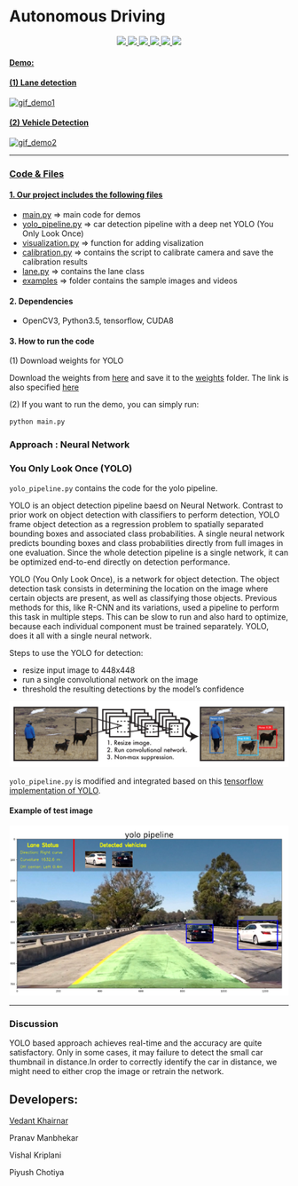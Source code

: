 # **Autonomous Driving** 

<div align="center">
  <a href="https://github.com/badges/shields/graphs/contributors" alt="Contributors"> <img src="https://img.shields.io/github/contributors/Team-Recursion-04/Autonomous-Driving-System" />
<img src="https://img.shields.io/github/license/Team-Recursion-04/Autonomous-Driving-System">	
<img src="https://img.shields.io/github/stars/Team-Recursion-04/Autonomous-Driving-System">
<img src="https://img.shields.io/github/forks/Team-Recursion-04/Autonomous-Driving-System">
<img src="https://img.shields.io/github/issues/Team-Recursion-04/Autonomous-Driving-System">
<img src="https://img.shields.io/badge/PRs-welcome-informational">
</div>

#### Demo:


#### **(1) Lane detection**

![gif_demo1][demo1_gif]

#### **(2) Vehicle Detection**

![gif_demo2][demo2_gif]

---

### Code & Files

#### 1. Our project includes the following files

* [main.py](main.py) => main code for demos
* [yolo_pipeline.py](yolo_pipeline.py) => car detection pipeline with a deep net YOLO (You Only Look Once)
* [visualization.py](visualizations.py) => function for adding visalization
* [calibration.py](calibration.py) => contains the script to calibrate camera and save the calibration results
* [lane.py](model.h5) => contains the lane class 
* [examples](examples) => folder contains the sample images and videos


#### 2. Dependencies

* OpenCV3, Python3.5, tensorflow, CUDA8  

#### 3. How to run the code

(1) Download weights for YOLO

Download the weights from [here](https://github.com/gliese581gg/YOLO_tensorflow) and save it to
the [weights](weights) folder.
The link is also  specified [here](https://github.com/Team-Recursion-04/Autonomous-Driving-System/blob/master/weights/put_weights_here.txt)

(2) If you want to run the demo, you can simply run:
```sh
python main.py
```


### **Approach : Neural Network**


[//]: # (Image References)
[image1]: ./examples/car_not_car.png
[image2]: ./examples/hog_1.png
[image2-1]: ./examples/hog_2.png
[image3]: ./examples/search_windows.png
[image4]: ./examples/heat_map1.png
[image5]: ./examples/heat_map2.png
[image6]: ./examples/labels_map.png
[image7]: ./examples/svn_1.png
[image8]: ./examples/yolo_1.png
[image_yolo1]: ./examples/yolo1.png
[image_yolo2]: ./examples/yolo2.png
[video1]: ./project_video.mp4
[demo1_gif]: ./examples/demo1.gif
[demo2_gif]: ./examples/demo2.gif


### You Only Look Once (YOLO)
`yolo_pipeline.py` contains the code for the yolo pipeline. 

YOLO is an object detection pipeline baesd on Neural Network. Contrast to prior work on object detection with classifiers 
to perform detection, YOLO frame object detection as a regression problem to spatially separated bounding boxes and
associated class probabilities. A single neural network predicts bounding boxes and class probabilities directly from
full images in one evaluation. Since the whole detection pipeline is a single network, it can be optimized end-to-end
directly on detection performance.

YOLO (You Only Look Once), is a network for object detection. The object detection task consists in determining the location on the image where certain objects are present, as well as classifying those objects. Previous methods for this, like R-CNN and its variations, used a pipeline to perform this task in multiple steps. This can be slow to run and also hard to optimize, because each individual component must be trained separately. YOLO, does it all with a single neural network.

Steps to use the YOLO for detection:
* resize input image to 448x448
* run a single convolutional network on the image
* threshold the resulting detections by the model’s confidence

![alt text][image_yolo1]

`yolo_pipeline.py` is modified and integrated based on this [tensorflow implementation of YOLO](https://github.com/gliese581gg/YOLO_tensorflow).

#### Example of test image
![alt text][image8]

---

### Discussion

YOLO based approach achieves real-time and the accuracy are quite satisfactory. Only in some cases, it may failure to
detect the small car thumbnail in distance.In order to correctly identify the car in distance, we might need to either crop the image or retrain the network.

## Developers:

[Vedant Khairnar](http://vedantkhairnar.ml/)

Pranav Manbhekar

Vishal Kriplani

Piyush Chotiya
